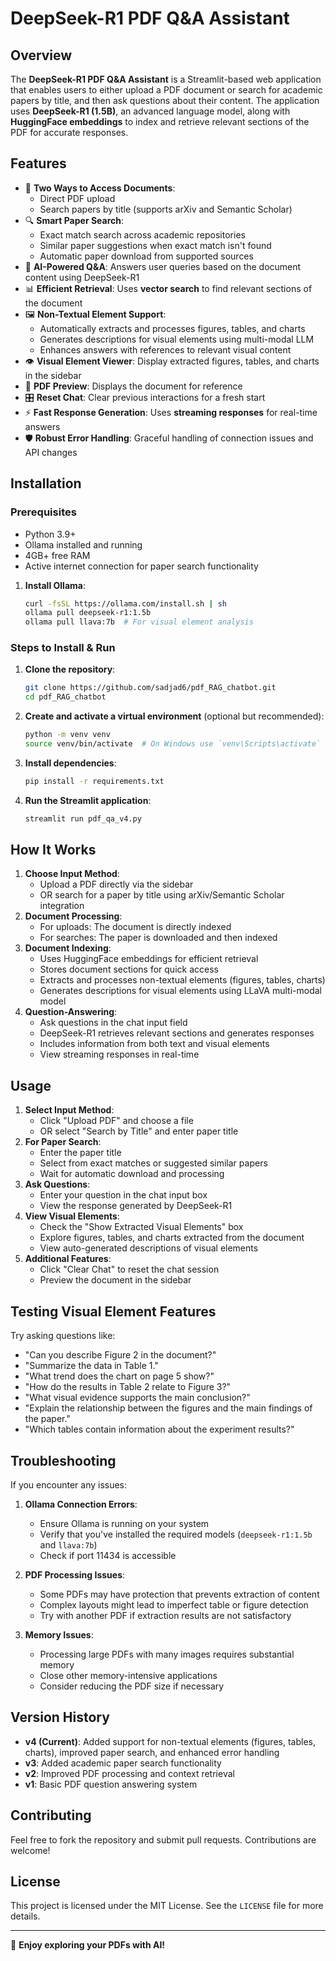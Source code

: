 # DeepSeek-R1 PDF Q&A Assistant

## Overview
The **DeepSeek-R1 PDF Q&A Assistant** is a Streamlit-based web application that enables users to either upload a PDF document or search for academic papers by title, and then ask questions about their content. The application uses **DeepSeek-R1 (1.5B)**, an advanced language model, along with **HuggingFace embeddings** to index and retrieve relevant sections of the PDF for accurate responses.

## Features
- 📄 **Two Ways to Access Documents**:
  - Direct PDF upload
  - Search papers by title (supports arXiv and Semantic Scholar)
- 🔍 **Smart Paper Search**:
  - Exact match search across academic repositories
  - Similar paper suggestions when exact match isn't found
  - Automatic paper download from supported sources
- 🤖 **AI-Powered Q&A**: Answers user queries based on the document content using DeepSeek-R1
- 📊 **Efficient Retrieval**: Uses **vector search** to find relevant sections of the document
- 🖼️ **Non-Textual Element Support**: 
  - Automatically extracts and processes figures, tables, and charts
  - Generates descriptions for visual elements using multi-modal LLM
  - Enhances answers with references to relevant visual content
- 👁️ **Visual Element Viewer**: Display extracted figures, tables, and charts in the sidebar
- 📜 **PDF Preview**: Displays the document for reference
- 🎛 **Reset Chat**: Clear previous interactions for a fresh start
- ⚡ **Fast Response Generation**: Uses **streaming responses** for real-time answers
- 🛡️ **Robust Error Handling**: Graceful handling of connection issues and API changes

## Installation
### Prerequisites
- Python 3.9+
- Ollama installed and running
- 4GB+ free RAM
- Active internet connection for paper search functionality

1. **Install Ollama**:
   ```bash
   curl -fsSL https://ollama.com/install.sh | sh
   ollama pull deepseek-r1:1.5b
   ollama pull llava:7b  # For visual element analysis
   ```

### Steps to Install & Run
1. **Clone the repository**:
   ```bash
   git clone https://github.com/sadjad6/pdf_RAG_chatbot.git
   cd pdf_RAG_chatbot
   ```

2. **Create and activate a virtual environment** (optional but recommended):
   ```bash
   python -m venv venv
   source venv/bin/activate  # On Windows use `venv\Scripts\activate`
   ```

3. **Install dependencies**:
   ```bash
   pip install -r requirements.txt
   ```

4. **Run the Streamlit application**:
   ```bash
   streamlit run pdf_qa_v4.py
   ```

## How It Works
1. **Choose Input Method**:
   - Upload a PDF directly via the sidebar
   - OR search for a paper by title using arXiv/Semantic Scholar integration
2. **Document Processing**:
   - For uploads: The document is directly indexed
   - For searches: The paper is downloaded and then indexed
3. **Document Indexing**:
   - Uses HuggingFace embeddings for efficient retrieval
   - Stores document sections for quick access
   - Extracts and processes non-textual elements (figures, tables, charts)
   - Generates descriptions for visual elements using LLaVA multi-modal model
4. **Question-Answering**:
   - Ask questions in the chat input field
   - DeepSeek-R1 retrieves relevant sections and generates responses
   - Includes information from both text and visual elements
   - View streaming responses in real-time

## Usage
1. **Select Input Method**:
   - Click "Upload PDF" and choose a file
   - OR select "Search by Title" and enter paper title
2. **For Paper Search**:
   - Enter the paper title
   - Select from exact matches or suggested similar papers
   - Wait for automatic download and processing
3. **Ask Questions**:
   - Enter your question in the chat input box
   - View the response generated by DeepSeek-R1
4. **View Visual Elements**:
   - Check the "Show Extracted Visual Elements" box
   - Explore figures, tables, and charts extracted from the document
   - View auto-generated descriptions of visual elements
5. **Additional Features**:
   - Click "Clear Chat" to reset the chat session
   - Preview the document in the sidebar

## Testing Visual Element Features
Try asking questions like:
- "Can you describe Figure 2 in the document?"
- "Summarize the data in Table 1."
- "What trend does the chart on page 5 show?"
- "How do the results in Table 2 relate to Figure 3?"
- "What visual evidence supports the main conclusion?"
- "Explain the relationship between the figures and the main findings of the paper."
- "Which tables contain information about the experiment results?"

## Troubleshooting
If you encounter any issues:

1. **Ollama Connection Errors**:
   - Ensure Ollama is running on your system
   - Verify that you've installed the required models (`deepseek-r1:1.5b` and `llava:7b`)
   - Check if port 11434 is accessible

2. **PDF Processing Issues**:
   - Some PDFs may have protection that prevents extraction of content
   - Complex layouts might lead to imperfect table or figure detection
   - Try with another PDF if extraction results are not satisfactory

3. **Memory Issues**:
   - Processing large PDFs with many images requires substantial memory
   - Close other memory-intensive applications
   - Consider reducing the PDF size if necessary

## Version History
- **v4 (Current)**: Added support for non-textual elements (figures, tables, charts), improved paper search, and enhanced error handling
- **v3**: Added academic paper search functionality
- **v2**: Improved PDF processing and context retrieval
- **v1**: Basic PDF question answering system

## Contributing
Feel free to fork the repository and submit pull requests. Contributions are welcome!

## License
This project is licensed under the MIT License. See the `LICENSE` file for more details.

---
🚀 **Enjoy exploring your PDFs with AI!**
